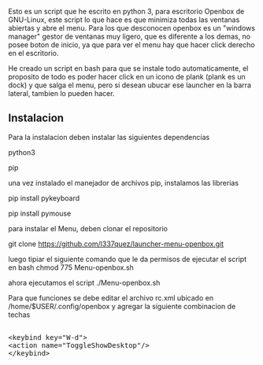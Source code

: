 Esto es un script que he escrito en python 3, para escritorio Openbox de GNU-Linux, este script lo que hace es que minimiza todas las ventanas abiertas y abre el menu. Para los que desconocen
openbox es un "windows manager"  gestor de ventanas muy ligero, que es diferente a los demas, no posee boton de inicio, ya que para ver el menu hay que hacer click derecho en el escritorio.


He creado un script en bash para que se instale todo automaticamente, el proposito de todo es poder hacer click en un icono de plank (plank es un dock) y que salga el menu, pero si desean ubucar ese launcher en la barra lateral, tambien lo pueden hacer.


## Instalacion
Para la instalacion deben instalar las siguientes dependencias

python3

pip

una vez instalado el manejador de archivos pip, instalamos las librerias

pip install pykeyboard

pip install pymouse


para instalar el Menu, deben clonar el repositorio

git clone https://github.com/l337quez/launcher-menu-openbox.git

luego tipiar el siguiente comando que le da permisos de ejecutar el script en bash
chmod 775 Menu-openbox.sh

ahora ejecutamos el script
./Menu-openbox.sh


Para que funciones se debe editar el archivo rc.xml ubicado en /home/$USER/.config/openbox  y agregar la siguiente combinacion de techas  



<xmp>
<keybind key="W-d">
<action name="ToggleShowDesktop"/>
</keybind> 
  </xmp>


